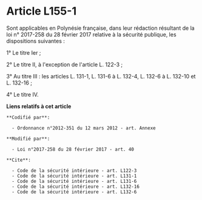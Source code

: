 # Article L155-1

Sont applicables en Polynésie française, dans leur rédaction résultant de la                                   loi n°
2017-258 du 28 février 2017 relative à la sécurité publique, les dispositions suivantes : 

1° Le titre Ier ; 

2° Le titre II, à l'exception de l'article L. 122-3 ; 

3° Au titre III : les articles L. 131-1, L. 131-6 à L. 132-4, L. 132-6 à L. 132-10 et L. 132-16 ; 

4° Le titre IV.

**Liens relatifs à cet article**

	**Codifié par**:

	  - Ordonnance n°2012-351 du 12 mars 2012 - art. Annexe

	**Modifié par**:

	  - Loi n°2017-258 du 28 février 2017 - art. 40

	**Cite**:

	  - Code de la sécurité intérieure - art. L122-3
	  - Code de la sécurité intérieure - art. L131-1
	  - Code de la sécurité intérieure - art. L131-6
	  - Code de la sécurité intérieure - art. L132-16
	  - Code de la sécurité intérieure - art. L132-6
